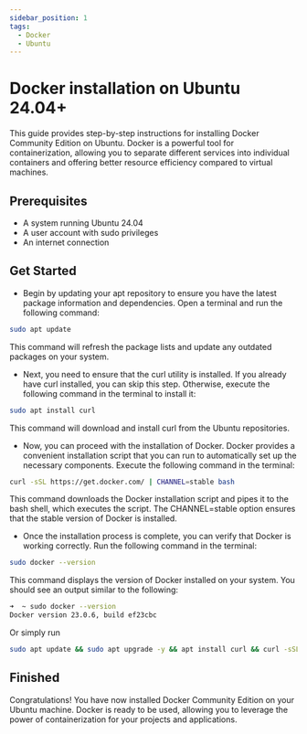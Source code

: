```yaml
---
sidebar_position: 1
tags:
  - Docker
  - Ubuntu
---
```


# Docker installation on Ubuntu 24.04+

This guide provides step-by-step instructions for installing Docker Community Edition on Ubuntu. Docker is a powerful tool for containerization, allowing you to separate different services into individual containers and offering better resource efficiency compared to virtual machines.

## Prerequisites

- A system running Ubuntu 24.04
- A user account with sudo privileges
- An internet connection

## Get Started

- Begin by updating your apt repository to ensure you have the latest package information and dependencies. Open a terminal and run the following command:

```bash
sudo apt update
```

This command will refresh the package lists and update any outdated packages on your system.

- Next, you need to ensure that the curl utility is installed. If you already have curl installed, you can skip this step. Otherwise, execute the following command in the terminal to install it:

```bash
sudo apt install curl
```

This command will download and install curl from the Ubuntu repositories.

- Now, you can proceed with the installation of Docker. Docker provides a convenient installation script that you can run to automatically set up the necessary components. Execute the following command in the terminal:

```bash
curl -sSL https://get.docker.com/ | CHANNEL=stable bash
```

This command downloads the Docker installation script and pipes it to the bash shell, which executes the script. The CHANNEL=stable option ensures that the stable version of Docker is installed.

- Once the installation process is complete, you can verify that Docker is working correctly. Run the following command in the terminal:

```bash
sudo docker --version
```

This command displays the version of Docker installed on your system. You should see an output similar to the following:

```bash
➜  ~ sudo docker --version
Docker version 23.0.6, build ef23cbc
```

Or simply run

```bash
sudo apt update && sudo apt upgrade -y && apt install curl && curl -sSL https://get.docker.com/ | CHANNEL=stable bash
```

## Finished

Congratulations! You have now installed Docker Community Edition on your Ubuntu machine. Docker is ready to be used, allowing you to leverage the power of containerization for your projects and applications.